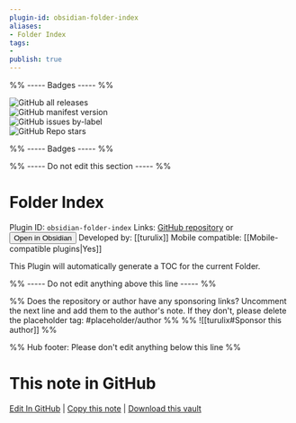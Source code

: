 ```yaml
---
plugin-id: obsidian-folder-index
aliases:
- Folder Index
tags: 
- 
publish: true
---
```


%% ----- Badges ----- %%

![GitHub all releases](https://img.shields.io/github/downloads/turulix/obsidian-folder-index/total?color=573E7A&logo=github&style=for-the-badge)   
![GitHub manifest version](https://img.shields.io/github/manifest-json/v/turulix/obsidian-folder-index?color=573E7A&logo=github&style=for-the-badge)   
![GitHub issues by-label](https://img.shields.io/github/issues/turulix/obsidian-folder-index/help%20wanted?color=573E7A&logo=github&style=for-the-badge)   
![GitHub Repo stars](https://img.shields.io/github/stars/turulix/obsidian-folder-index?color=573E7A&logo=github&style=for-the-badge)

%% ----- Badges ----- %%

%% ----- Do not edit this section ----- %%

# Folder Index

Plugin ID: `obsidian-folder-index`
Links: [GitHub repository](https://github.com/turulix/obsidian-folder-index) or [<button id=HH>Open in Obsidian</button>](obsidian://show-plugin?id=obsidian-folder-index)
Developed by: [[turulix]]
Mobile compatible: [[Mobile-compatible plugins|Yes]]

This Plugin will automatically generate a TOC for the current Folder.

%% ----- Do not edit anything above this line ----- %% 

%% Does the repository or author have any sponsoring links? Uncomment the next line and add them to the author's note. If they don't, please delete the placeholder tag: #placeholder/author %%
%% ![[turulix#Sponsor this author]] %%

%% Hub footer: Please don't edit anything below this line %%

# This note in GitHub

<span class="git-footer">[Edit In GitHub](https://github.dev/obsidian-community/obsidian-hub/blob/main/02%20-%20Community%20Expansions/02.05%20All%20Community%20Expansions/Plugins/obsidian-folder-index.md "git-hub-edit-note") | [Copy this note](https://raw.githubusercontent.com/obsidian-community/obsidian-hub/main/02%20-%20Community%20Expansions/02.05%20All%20Community%20Expansions/Plugins/obsidian-folder-index.md "git-hub-copy-note") | [Download this vault](https://github.com/obsidian-community/obsidian-hub/archive/refs/heads/main.zip "git-hub-download-vault") </span>
